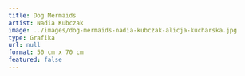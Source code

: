 ```yaml
---
title: Dog Mermaids
artist: Nadia Kubczak
image: ../images/dog-mermaids-nadia-kubczak-alicja-kucharska.jpg
type: Grafika
url: null
format: 50 cm x 70 cm
featured: false
---
```

